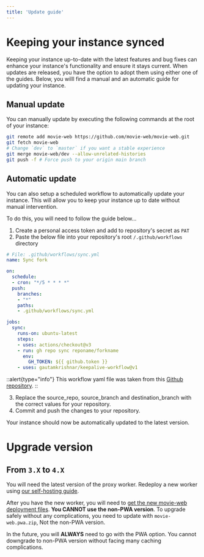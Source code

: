 ```yaml
---
title: 'Update guide'
---
```


# Keeping your instance synced

Keeping your instance up-to-date with the latest features and bug fixes can enhance your instance's functionality and ensure it stays current. When updates are released, you have the option to adopt them using either one of the guides. Below, you willl find a manual and an automatic guide for updating your instance.

## Manual update

You can manually update by executing the following commands at the root of your instance:

```bash
git remote add movie-web https://github.com/movie-web/movie-web.git
git fetch movie-web
# Change `dev` to `master` if you want a stable experience
git merge movie-web/dev --allow-unrelated-histories
git push -f # Force push to your origin main branch
```

## Automatic update

You can also setup a scheduled workflow to automatically update your instance. This will allow you to keep your instance up to date without manual intervention.

To do this, you will need to follow the guide below...

1. Create a personal access token and add to repository's secret as `PAT`
2. Paste the below file into your repository's root `/.github/workflows` directory

```yaml
# File: .github/workflows/sync.yml
name: Sync fork

on:
  schedule:
  - cron: "*/5 * * * *"
  push:
    branches:
    - "*"
    paths:
    - .github/workflows/sync.yml

jobs:
  sync:
    runs-on: ubuntu-latest
    steps:
    - uses: actions/checkout@v3
    - run: gh repo sync reponame/forkname
      env:
        GH_TOKEN: ${{ github.token }}
    - uses: gautamkrishnar/keepalive-workflow@v1
```
::alert{type="info"}
This workflow yaml file was taken from this [Github repository](https://github.com/repo-sync/github-sync).
::

3. Replace the source_repo, source_branch and destination_branch with the correct values for your repository.
4. Commit and push the changes to your repository.

Your instance should now be automatically updated to the latest version.

# Upgrade version

## From `3.X` to `4.X`

You will need the latest version of the proxy worker. Redeploy a new worker using [our self-hosting guide](../2.proxy/1.deploy.md).

After you have the new worker, you will need to [get the new movie-web deployment files](https://github.com/movie-web/movie-web/releases/latest). **You CANNOT use the non-PWA version**. To upgrade safely without any complications, you need to update with `movie-web.pwa.zip`, Not the non-PWA version.

In the future, you will **ALWAYS** need to go with the PWA option. You cannot downgrade to non-PWA version without facing many caching complications.
